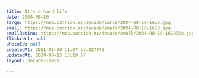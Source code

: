 ```yaml
---
title: It's a hard life
date: 2004-08-10
large: https://mea.patrick.nz/decade/large/2004-08-10-1618.jpg
small: https://mea.patrick.nz/decade/small/2004-08-10-1618.jpg
smallRetina: https://mea.patrick.nz/decade/small/2004-08-10-1618@2x.jpg
flickrUrl: null
photoId: null
createdAt: 2011-01-30 11:07:16.227942
updatedAt: 2004-08-15 15:19:57
layout: decade-image

---
```


